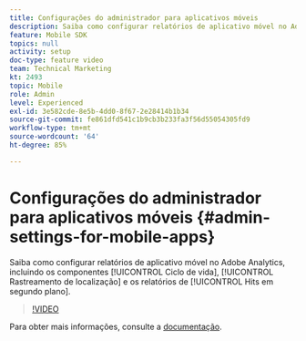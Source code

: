 ```yaml
---
title: Configurações do administrador para aplicativos móveis
description: Saiba como configurar relatórios de aplicativo móvel no Adobe Analytics, incluindo relatórios de componentes do ciclo de vida, rastreamento de localização e hits em segundo plano.
feature: Mobile SDK
topics: null
activity: setup
doc-type: feature video
team: Technical Marketing
kt: 2493
topic: Mobile
role: Admin
level: Experienced
exl-id: 3e582cde-8e5b-4dd0-8f67-2e28414b1b34
source-git-commit: fe861dfd541c1b9cb3b233fa3f56d55054305fd9
workflow-type: tm+mt
source-wordcount: '64'
ht-degree: 85%

---
```


# Configurações do administrador para aplicativos móveis {#admin-settings-for-mobile-apps}

Saiba como configurar relatórios de aplicativo móvel no Adobe Analytics, incluindo os componentes [!UICONTROL Ciclo de vida], [!UICONTROL Rastreamento de localização] e os relatórios de [!UICONTROL Hits em segundo plano].

>[!VIDEO](https://video.tv.adobe.com/v/25961/?quality=12)

Para obter mais informações, consulte a [documentação](https://experienceleague.adobe.com/docs/mobile-services/using/get-started-ug/gs.html?lang=en).
